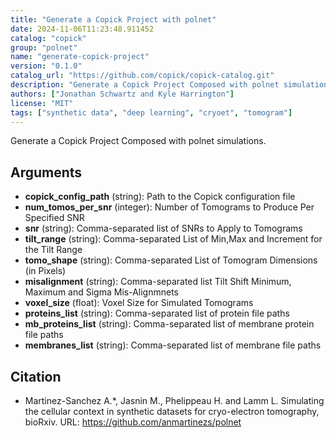```yaml
---
title: "Generate a Copick Project with polnet"
date: 2024-11-06T11:23:48.911452
catalog: "copick"
group: "polnet"
name: "generate-copick-project"
version: "0.1.0"
catalog_url: "https://github.com/copick/copick-catalog.git"
description: "Generate a Copick Project Composed with polnet simulations."
authors: ["Jonathan Schwartz and Kyle Harrington"]
license: "MIT"
tags: ["synthetic data", "deep learning", "cryoet", "tomogram"]
---
```


Generate a Copick Project Composed with polnet simulations.

## Arguments

- **copick_config_path** (string): Path to the Copick configuration file
- **num_tomos_per_snr** (integer): Number of Tomograms to Produce Per Specified SNR
- **snr** (string): Comma-separated list of SNRs to Apply to Tomograms
- **tilt_range** (string): Comma-separated List of Min,Max and Increment for the Tilt Range
- **tomo_shape** (string): Comma-separated List of Tomogram Dimensions (in Pixels)
- **misalignment** (string): Comma-separated list Tilt Shift Minimum, Maximum and Sigma Mis-Alignmnets
- **voxel_size** (float): Voxel Size for Simulated Tomograms
- **proteins_list** (string): Comma-separated list of protein file paths
- **mb_proteins_list** (string): Comma-separated list of membrane protein file paths
- **membranes_list** (string): Comma-separated list of membrane file paths

## Citation

- Martinez-Sanchez A.*, Jasnin M., Phelippeau H. and Lamm L. Simulating the cellular context in synthetic datasets for cryo-electron tomography, bioRxiv.
  URL: https://github.com/anmartinezs/polnet

